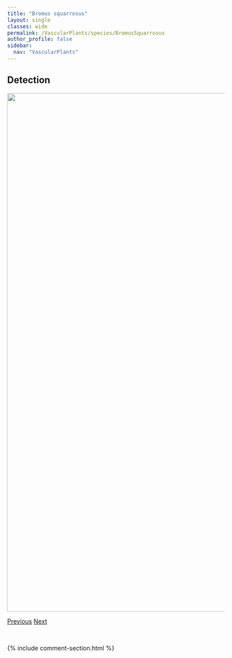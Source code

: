 ```yaml
---
title: "Bromus squarrosus"
layout: single
classes: wide
permalink: /VascularPlants/species/BromusSquarrosus
author_profile: false
sidebar:
  nav: "VascularPlants"
---
```


<h2>Detection</h2>

<a href="https://drive.google.com/uc?export=view&id=1adrQb5pqbpJkfQmw6CGMXSPNXxsYwTBI">
<img src="https://drive.google.com/uc?export=view&id=1adrQb5pqbpJkfQmw6CGMXSPNXxsYwTBI" height = "1200" width = "800">
</a>


<a href="/DevelopmentWebsite/VascularPlants/species/BromusSitchensis" class="pagination--pager" title="Bromus sitchensis">Previous</a> <a href="/DevelopmentWebsite/VascularPlants/species/BromusTectorum" class="pagination--pager" title="Bromus tectorum">Next</a>

<p>&nbsp;</p>

{% include comment-section.html %}
